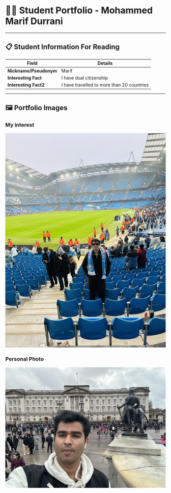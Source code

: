 # 👨‍🎓 Student Portfolio - Mohammed Marif Durrani
---

## 📋 Student Information For Reading

| **Field** | **Details** |
|-----------|-------------|
| **Nickname/Pseudonym** | Marif |
| **Interesting Fact** | I have dual citizenship |
| **Interesting Fact2** | I have travelled to more than 20 countries |

---

## 🖼️ Portfolio Images

### My interest
![Me watching a football match](student-portfolios/MarifD/16E4F5C4-87A5-4069-8D0A-D5771FBC1140_1_105_c.jpeg)

### Personal Photo
![Me at buckingham palace in London](student-portfolios/MarifD/7FDEB1CB-45AC-498D-B76C-2CD08E4D4142_1_105_c.jpeg)


